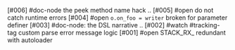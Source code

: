 [#006]       #doc-node the peek method name hack ..
[#005] #open do not catch runtime errors
[#004] #open `o.on_foo = writer` broken for parameter definer
[#003]       #doc-node: the DSL narrative ..
[#002]       #watch #tracking-tag custom parse error message logic
[#001] #open STACK_RX_ redundant with autoloader
